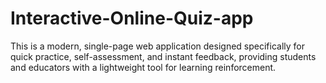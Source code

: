 # Interactive-Online-Quiz-app
This is a modern, single-page web application designed specifically for quick practice, self-assessment, and instant feedback, providing students and educators with a lightweight tool for learning reinforcement.

